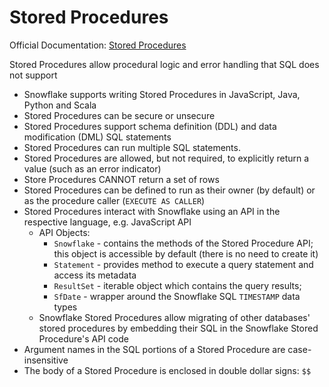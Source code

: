 # Stored Procedures #

Official Documentation: [Stored Procedures](https://docs.snowflake.com/en/sql-reference/stored-procedures.html)

Stored Procedures allow procedural logic and error handling that SQL does not support

* Snowflake supports writing Stored Procedures in JavaScript, Java, Python and Scala
* Stored Procedures can be secure or unsecure
* Stored Procedures support schema definition (DDL) and data modification (DML) SQL statements
* Stored Procedures can run multiple SQL statements.
* Stored Procedures are allowed, but not required, to explicitly return a value (such as an error indicator)
* Store Procedures CANNOT return a set of rows
* Stored Procedures can be defined to run as their owner (by default) or as the procedure caller (`EXECUTE AS CALLER`)
* Stored Procedures interact with Snowflake using an API in the respective language, e.g. JavaScript API
  * API Objects:
    * `Snowflake` - contains the methods of the Stored Procedure API; this object is accessible by default (there is no need to create it)
    * `Statement` - provides method to execute a query statement and access its metadata
    * `ResultSet` - iterable object which contains the query results;
    * `SfDate` - wrapper around the Snowflake SQL `TIMESTAMP` data types
  * Snowflake Stored Procedures allow migrating of other databases' stored procedures by embedding their SQL in the Snowflake Stored Procedure's API code 
* Argument names in the SQL portions of a Stored Procedure are case-insensitive
* The body of a Stored Procedure is enclosed in double dollar signs: `$$`
